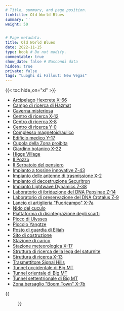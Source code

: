 ```yaml
---
# Title, summary, and page position.
linktitle: Old World Blues
summary: ''
weight: 50


# Page metadata.
title: Old World Blues
date: 2022-11-15
type: book # Do not modify.
commentable: true
show_date: false # Nascondi data
hidden: true
private: false
tags: "Luoghi di Fallout: New Vegas"
---
```




{{< toc hide_on="xl" >}}

<div class="fnv">


- [Arcipelago Hexcrete X-66](../arcipelago-hexcrete-x-66)
- [Campo di ricerca di Hazmat](../campo-di-ricerca-di-hazmat)
- [Caverna misteriosa](../caverna-misteriosa)
- [Centro di ricerca X-12](../centro-di-ricerca-x-12)
- [Centro di ricerca X-8](../centro-di-ricerca-x-8)
- [Centro di ricerca Y-0](../centro-di-ricerca-y-0)
- [Complesso magnetoidraulico](../complesso-magnetoidraulico)
- [Edificio medico Y-17](../edificio-medico-y-17)
- [Cupola della Zona proibita](../cupola-della-zona-proibita)
- [Giardino botanico X-22](../giardino-botanico-x-22)
- [Higgs Village](../higgs-village)
- [Il Pozzo](../il-pozzo)
- [Il Serbatoio del pensiero](../il-serbatoio-del-pensiero)
- [Impianto a tossine innovative Z-43](../impianto-a-tossine-innovative-z-43)
- [Impianto delle antenne di trasmissione X-2](../impianto-delle-antenne-di-trasmissione-x-2)
- [Impianto di decostruzione Securitron](../impianto-di-decostruzione-securitron)
- [Impianto Lightwave Dynamics Z-38](../impianto-lightwave-dynamics-z-38)
- [Laboratorio di ibridazione del DNA Pepsinae Z-14](../laboratorio-di-ibridazione-del-dna-pepsinae-z-14)
- [Laboratorio di preservazione del DNA Crotalus Z-9](../laboratorio-di-preservazione-del-dna-crotalus-z-9)
- [Lancio di artiglieria "Fuoricampo" X-7a](../lancio-di-artiglieria-fuoricampo-x-7a) 
- [Nido del cuculo](../nido-del-cuculo)
- [Piattaforma di disintegrazione degli scarti](../piattaforma-di-disintegrazione-degli-scarti)
- [Picco di Ulysses](../picco-di-ulysses)
- [Piccolo Yangtze](../piccolo-yangtze)
- [Posto di guardia di Elijah](../posto-di-guardia-di-elijah)
- [Sito di costruzione](../sito-di-costruzione)
- [Stazione di carico](../stazione-di-carico)
- [Stazione meteorologica X-17](../stazione-meteorologica-x-17)
- [Struttura di ricerca della lega del saturnite](../struttura-di-ricerca-della-lega-del-saturnite)
- [Struttura di ricerca X-13](../struttura-di-ricerca-x-13)
- [Trasmettitore Signal Hills](../trasmettitore-signal-hills)
- [Tunnel occidentale di Big MT](../tunnel-occidentale-di-big-mt)
- [Tunnel orientale di Big MT](../tunnel-orientale-di-big-mt)
- [Tunnel settentrionale di Big MT](../tunnel-settentrionale-di-big-mt)
- [Zona bersaglio "Boom Town" X-7b](../zona-bersaglio-boom-town-x-7b) 

{{<figure src="fnv/FNV_Big_MT">}}


</div>